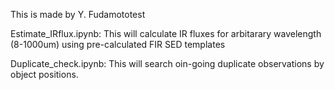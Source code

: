 This is made by Y. Fudamototest

Estimate_IRflux.ipynb: This will calculate IR fluxes for arbitarary wavelength (8-1000um) using pre-calculated FIR SED templates

Duplicate_check.ipynb: This will search oin-going duplicate observations by object positions.


